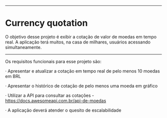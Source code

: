 
---

# Currency quotation

<p>  O objetivo desse projeto é exibir a cotação de valor de moedas em tempo real. A aplicação terá muitos, na casa de milhares, usuários acessando simultaneamente.</p>

---

<p> Os requisitos funcionais para esse projeto são:

· Apresentar e atualizar a cotação em tempo real de pelo menos 10 moedas em BRL
  
· Apresentar o histórico de cotação de pelo menos uma moeda em gráfico 
  
· Utilizar a API para consultar as cotações - https://docs.awesomeapi.com.br/api-de-moedas
  
· A aplicação deverá atender o quesito de escalabilidade</p>


